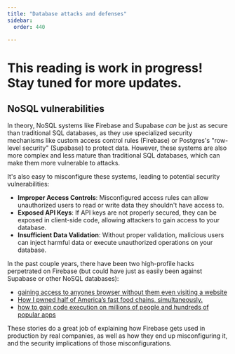 ```yaml
---
title: "Database attacks and defenses"
sidebar:
  order: 440

---
```


# This reading is work in progress! Stay tuned for more updates.

## NoSQL vulnerabilities

In theory, NoSQL systems like Firebase and Supabase _can_ be just as secure than traditional SQL databases, as they use specialized security mechanisms like custom access control rules (Firebase) or Postgres's "row-level security" (Supabase) to protect data. However, these systems are also more complex and less mature than traditional SQL databases, which can make them more vulnerable to attacks.

It's also easy to misconfigure these systems, leading to potential security vulnerabilities:

- **Improper Access Controls**: Misconfigured access rules can allow unauthorized users to read or write data they shouldn't have access to.
- **Exposed API Keys**: If API keys are not properly secured, they can be exposed in client-side code, allowing attackers to gain access to your database.
- **Insufficient Data Validation**: Without proper validation, malicious users can inject harmful data or execute unauthorized operations on your database.

In the past couple years, there have been two high-profile hacks perpetrated on Firebase (but could have just as easily been against Supabase or other NoSQL databases):

* [gaining access to anyones browser without them even visiting a website](https://kibty.town/blog/arc/)
* [How I pwned half of America’s fast food chains, simultaneously.](https://mrbruh.com/chattr/)
* [how to gain code execution on millions of people and hundreds of popular apps](https://kibty.town/blog/todesktop/)

These stories do a great job of explaining how Firebase gets used in production by real companies, as well as how they end up misconfiguring it, and the security implications of those misconfigurations.
